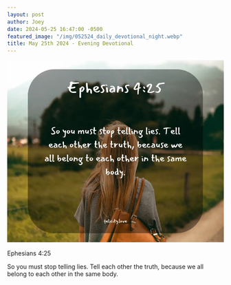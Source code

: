 ```yaml
---
layout: post
author: Joey
date: 2024-05-25 16:47:00 -0500
featured_image: "/img/052524_daily_devotional_night.webp"
title: May 25th 2024 - Evening Devotional
---
```


[![May 25th 2024 - Evening Devotional](/img/052524_daily_devotional_night.webp)](/img/052524_daily_devotional_night.webp)

Ephesians 4:25

So you must stop telling lies. Tell each other the truth, because we all belong to each other in the same body.

